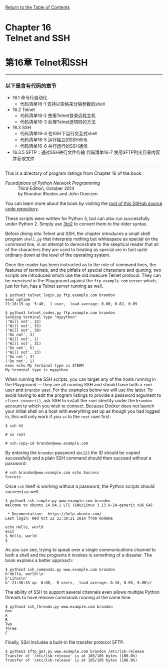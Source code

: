[Return to the Table of Contents](https://github.com/brandon-rhodes/fopnp#readme)

# Chapter 16<br>Telnet and SSH
# 第16章 Telnet和SSH
---
### 以下是含有代码的章节
* 16.1 命令行自动化
    * 代码清单16-1 支持以空格来分隔参数的shell
* 16.2 Telnet
    * 代码清单16-2 使用Telnet登录远程主机
    * 代码清单16-3 处理Telnet选项码的方法
* 16.3 SSH
    * 代码清单16-4 在SSH下运行交互式shell
    * 代码清单16-5 运行独立的SSH命令
    * 代码清单16-6 并行运行的SSH通信
* 16.3.5 SFTP：通过SSH进行文件传输
代码清单16-7 使用SFTP列出目录内容并获取文件
---

This is a directory of program listings from Chapter 16 of the book:

<dl>
<dt><i>Foundations of Python Network Programming</i></dt>
<dd>
Third Edition, October 2014<br>
by Brandon Rhodes and John Goerzen
</dd>
</dl>

You can learn more about the book by visiting the
[root of this GitHub source code repository](https://github.com/brandon-rhodes/fopnp#readme).

These scripts were written for Python 3, but can also run successfully
under Python 2.  Simply use [3to2](https://pypi.python.org/pypi/3to2) to
convert them to the older syntax.

Before diving into Telnet and SSH, the chapter introduces a small shell
program `shell.py` that interprets nothing but whitespace as special on
the command line, in an attempt to demonstrate to the skeptical reader
that all of the characters they are used to treating as special are in
fact quite ordinary down at the level of the operating system.

Once the reader has been instructed as to the role of command lines, the
features of terminals, and the pitfalls of special characters and
quoting, two scripts are introduced which use the old insecure Telnet
protocol.  They can be exercised in the Playground against the
`ftp.example.com` server which, just for fun, has a Telnet server
running as well.

```
$ python3 telnet_login.py ftp.example.com brandon
exec uptime
21:18:15 up  5:40,  1 user,  load average: 0.00, 0.02, 0.05
```

```
$ python3 telnet_codes.py ftp.example.com brandon
Sending terminal type "mypython"
('Will not', 32)
('Will not', 35)
('Will not', 39)
('Do not', 3)
('Will not', 1)
('Will not', 31)
('Do not', 5)
('Will not', 33)
('Do not', 3)
('Do not', 1)
exec echo My terminal type is $TERM
My terminal type is mypython
```

When running the SSH scripts, you can target any of the hosts running in
the Playground — they are all running SSH and should have both a `root`
user and `brandon` user.  For the examples below we will use the latter.
To avoid having to edit the program listings to provide a password
argument to `client.connect()`, ask SSH to install the `root` identity
under the `brandon` account to which you wish to connect.  Because
Docker does not launch your initial shell on a host with everything set
up as though you had logged in, this will only work if you `su` to the
`root` user first:

    $ ssh h1

    # su root

    # ssh-copy-id brandon@www.example.com

By entering the `brandon` password `abc123` the ID should be copied
successfully and a plain SSH command should then succeed without a
password:

    # ssh brandon@www.example.com echo Success
    Success

Once `ssh` itself is working without a password, the Python scripts
should succeed as well.

```
$ python3 ssh_simple.py www.example.com brandon
Welcome to Ubuntu 14.04.1 LTS (GNU/Linux 3.13.0-24-generic x86_64)

 * Documentation:  https://help.ubuntu.com/
Last login: Wed Oct 22 21:38:21 2014 from modema

echo Hello, world
exit
$ Hello, world
$ 
```

As you can see, trying to speak over a single communications channel to
both a shell and the programs it invokes is something of a disaster.
The book explains a better approach:

```
$ python3 ssh_commands.py www.example.com brandon
b'Hello, world!\n'
b'Linux\n'
b' 21:38:33 up  6:00,  0 users,  load average: 0.16, 0.05, 0.06\n'
```

The ability of SSH to support several channels even allows multiple
Python threads to have remove commands running at the same time.

```
$ python3 ssh_threads.py www.example.com brandon
One
A
B
Two
Three
C
```

Finally, SSH includes a built-in file transfer protocol SFTP.

```
$ python3 sftp_get.py www.example.com brandon /etc/lsb-release
Transfer of '/etc/lsb-release' is at 105/105 bytes (100.0%)
Transfer of '/etc/lsb-release' is at 105/105 bytes (100.0%)
```

